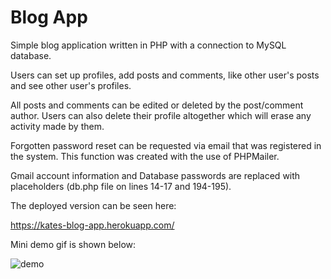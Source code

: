 # Blog App

Simple blog application written in PHP with a connection to MySQL database. 

Users can set up profiles, add posts and comments, like other user's posts and see other user's profiles. 

All posts and comments can be edited or deleted by the post/comment author. Users can also delete their profile altogether which will erase any activity made by them. 

Forgotten password reset can be requested via email that was registered in the system. This function was created with the use of PHPMailer. 

Gmail account information and Database passwords are replaced with placeholders (db.php file on lines 14-17 and 194-195).

The deployed version can be seen here:

https://kates-blog-app.herokuapp.com/

Mini demo gif is shown below:

![demo](demo.gif)


